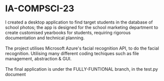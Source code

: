 # IA-COMPSCI-23
I created a desktop application to find target students in the database of school photos;
the app is designed for the school marketing department to create customised yearbooks for students, 
requiring rigorous documentation and technical planning.
</br></br>
The project utilises Microsoft Azure's facial recognition API, to do the facial recognition.
Utilising many different coding techiques such as file management, abstraction & GUI. 
</br></br>
The final application is under the FULLY-FUNTIONAL branch, in the test.py document
